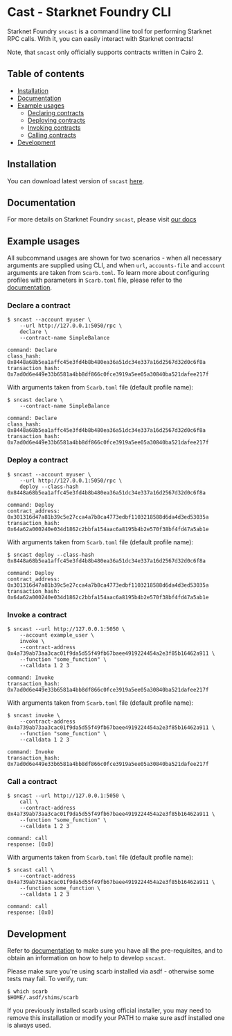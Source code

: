 # Cast - Starknet Foundry CLI

Starknet Foundry `sncast` is a command line tool for performing Starknet RPC calls. With it, you can easily interact with Starknet contracts!

Note, that `sncast` only officially supports contracts written in Cairo 2.

## Table of contents

<!-- TOC -->
  * [Installation](#installation)
  * [Documentation](#documentation)
  * [Example usages](#example-usages)
    * [Declaring contracts](#declare-a-contract)
    * [Deploying contracts](#deploy-a-contract)
    * [Invoking contracts](#invoke-a-contract)
    * [Calling contracts](#call-a-contract)
  * [Development](#development)
<!-- TOC -->

## Installation

You can download latest version of `sncast` [here](https://github.com/foundry-rs/starknet-foundry/releases).

## Documentation

For more details on Starknet Foundry `sncast`, please visit [our docs](https://foundry-rs.github.io/starknet-foundry/starknet/index.html) 

## Example usages

All subcommand usages are shown for two scenarios - when all necessary arguments are supplied using CLI, and when `url`, `accounts-file` and `account` arguments are taken from `Scarb.toml`. To learn more about configuring profiles with parameters in `Scarb.toml` file, please refer to the [documentation](https://foundry-rs.github.io/starknet-foundry/projects/configuration.html#defining-profiles-in-scarbtoml).

### Declare a contract

```shell
$ sncast --account myuser \
    --url http://127.0.0.1:5050/rpc \
    declare \
    --contract-name SimpleBalance

command: Declare
class_hash: 0x8448a68b5ea1affc45e3fd4b8b480ea36a51dc34e337a16d2567d32d0c6f8a
transaction_hash: 0x7ad0d6e449e33b6581a4bb8df866c0fce3919a5ee05a30840ba521dafee217f
```


With arguments taken from `Scarb.toml` file (default profile name):

```shell
$ sncast declare \
    --contract-name SimpleBalance

command: Declare
class_hash: 0x8448a68b5ea1affc45e3fd4b8b480ea36a51dc34e337a16d2567d32d0c6f8a
transaction_hash: 0x7ad0d6e449e33b6581a4bb8df866c0fce3919a5ee05a30840ba521dafee217f
```

### Deploy a contract

```shell
$ sncast --account myuser \
    --url http://127.0.0.1:5050/rpc \
    deploy --class-hash 0x8448a68b5ea1affc45e3fd4b8b480ea36a51dc34e337a16d2567d32d0c6f8a

command: Deploy
contract_address: 0x301316d47a81b39c5e27cca4a7b8ca4773edbf1103218588d6da4d3ed53035a
transaction_hash: 0x64a62a000240e034d1862c2bbfa154aac6a8195b4b2e570f38bf4fd47a5ab1e
```


With arguments taken from `Scarb.toml` file (default profile name):

```shell
$ sncast deploy --class-hash 0x8448a68b5ea1affc45e3fd4b8b480ea36a51dc34e337a16d2567d32d0c6f8a

command: Deploy
contract_address: 0x301316d47a81b39c5e27cca4a7b8ca4773edbf1103218588d6da4d3ed53035a
transaction_hash: 0x64a62a000240e034d1862c2bbfa154aac6a8195b4b2e570f38bf4fd47a5ab1e
```


### Invoke a contract

```shell
$ sncast --url http://127.0.0.1:5050 \
    --account example_user \
    invoke \
    --contract-address 0x4a739ab73aa3cac01f9da5d55f49fb67baee4919224454a2e3f85b16462a911 \
    --function "some_function" \
    --calldata 1 2 3

command: Invoke
transaction_hash: 0x7ad0d6e449e33b6581a4bb8df866c0fce3919a5ee05a30840ba521dafee217f
```


With arguments taken from `Scarb.toml` file (default profile name):

```shell
$ sncast invoke \
    --contract-address 0x4a739ab73aa3cac01f9da5d55f49fb67baee4919224454a2e3f85b16462a911 \
    --function "some_function" \
    --calldata 1 2 3

command: Invoke
transaction_hash: 0x7ad0d6e449e33b6581a4bb8df866c0fce3919a5ee05a30840ba521dafee217f
```

### Call a contract

```shell
$ sncast --url http://127.0.0.1:5050 \
    call \
    --contract-address 0x4a739ab73aa3cac01f9da5d55f49fb67baee4919224454a2e3f85b16462a911 \
    --function "some_function" \
    --calldata 1 2 3

command: call
response: [0x0]
```


With arguments taken from `Scarb.toml` file (default profile name):

```shell
$ sncast call \
    --contract-address 0x4a739ab73aa3cac01f9da5d55f49fb67baee4919224454a2e3f85b16462a911 \
    --function some_function \
    --calldata 1 2 3

command: call
response: [0x0]
```


## Development

Refer to [documentation](https://foundry-rs.github.io/starknet-foundry/development/environment-setup.html) to make sure you have all the pre-requisites, and to obtain an information on how to help to develop `sncast`.

Please make sure you're using scarb installed via asdf - otherwise some tests may fail.
To verify, run:

```shell
$ which scarb
$HOME/.asdf/shims/scarb
```

If you previously installed scarb using official installer, you may need to remove this installation or modify your PATH to make sure asdf installed one is always used.
